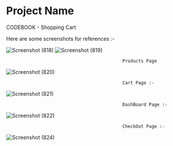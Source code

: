 # Project Name 
CODEBOOK - Shopping Cart

Here are some screenshots for references :- 


![Screenshot (818)](https://github.com/user-attachments/assets/4fba82a8-4c02-46e7-a665-4486a719668b)
![Screenshot (819)](https://github.com/user-attachments/assets/2aa50e7a-2574-493c-9cb3-3f9a45ebc363)

                                                Products Page
![Screenshot (820)](https://github.com/user-attachments/assets/8489df1d-f0c6-42e3-9269-524ed3df2171)

                                                Cart Page :-
![Screenshot (821)](https://github.com/user-attachments/assets/fe6b5d0d-d243-47d3-9bde-7f60cb4ed79f)

                                                DashBoard Page :-
![Screenshot (822)](https://github.com/user-attachments/assets/9485fc35-f612-4982-af16-aabe3ef07952)

                                                CheckOut Page :-
![Screenshot (824)](https://github.com/user-attachments/assets/0862cc5b-b2a9-4bd1-89c4-f43923537674)
